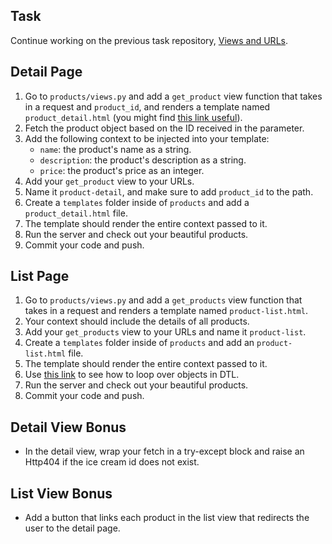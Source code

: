 ## Task

Continue working on the previous task repository, [Views and URLs](https://warehouse.joincoded.com/assignments/views-and-urls).

## Detail Page

1. Go to `products/views.py` and add a `get_product` view function that takes in a request and `product_id`, and renders a template named `product_detail.html` (you might find [this link useful](https://docs.djangoproject.com/en/4.0/intro/tutorial03/#a-shortcut-render)).
2. Fetch the product object based on the ID received in the parameter.
3. Add the following context to be injected into your template:
   - `name`: the product's name as a string.
   - `description`: the product's description as a string.
   - `price`: the product's price as an integer.
4. Add your `get_product` view to your URLs.
5. Name it `product-detail`, and make sure to add `product_id` to the path.
6. Create a `templates` folder inside of `products` and add a `product_detail.html` file.
7. The template should render the entire context passed to it.
8. Run the server and check out your beautiful products.
9. Commit your code and push.

## List Page

1. Go to `products/views.py` and add a `get_products` view function that takes in a request and renders a template named `product-list.html`.
2. Your context should include the details of all products.
3. Add your `get_products` view to your URLs and name it `product-list`.
4. Create a `templates` folder inside of `products` and add an `product-list.html` file.
5. The template should render the entire context passed to it.
6. Use [this link](https://docs.djangoproject.com/en/4.0/ref/templates/builtins/#cycle) to see how to loop over objects in DTL.
7. Run the server and check out your beautiful products.
8. Commit your code and push.

## Detail View Bonus

- In the detail view, wrap your fetch in a try-except block and raise an Http404 if the ice cream id does not exist.

## List View Bonus

- Add a button that links each product in the list view that redirects the user to the detail page.

